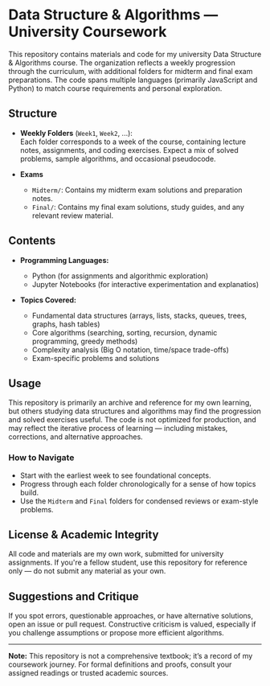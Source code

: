 # Data Structure & Algorithms — University Coursework

This repository contains materials and code for my university Data Structure & Algorithms course. The organization reflects a weekly progression through the curriculum, with additional folders for midterm and final exam preparations. The code spans multiple languages (primarily JavaScript and Python) to match course requirements and personal exploration.

## Structure

- **Weekly Folders** (`Week1`, `Week2`, ...):  
  Each folder corresponds to a week of the course, containing lecture notes, assignments, and coding exercises. Expect a mix of solved problems, sample algorithms, and occasional pseudocode.

- **Exams**  
  - `Midterm/`: Contains my midterm exam solutions and preparation notes.
  - `Final/`: Contains my final exam solutions, study guides, and any relevant review material.

## Contents

- **Programming Languages:** 
  - Python (for assignments and algorithmic exploration)
  - Jupyter Notebooks (for interactive experimentation and explanatios)

- **Topics Covered:**  
  - Fundamental data structures (arrays, lists, stacks, queues, trees, graphs, hash tables)
  - Core algorithms (searching, sorting, recursion, dynamic programming, greedy methods)
  - Complexity analysis (Big O notation, time/space trade-offs)
  - Exam-specific problems and solutions

## Usage

This repository is primarily an archive and reference for my own learning, but others studying data structures and algorithms may find the progression and solved exercises useful. The code is not optimized for production, and may reflect the iterative process of learning — including mistakes, corrections, and alternative approaches.

### How to Navigate

- Start with the earliest week to see foundational concepts.
- Progress through each folder chronologically for a sense of how topics build.
- Use the `Midterm` and `Final` folders for condensed reviews or exam-style problems.

## License & Academic Integrity

All code and materials are my own work, submitted for university assignments. If you're a fellow student, use this repository for reference only — do not submit any material as your own.

## Suggestions and Critique

If you spot errors, questionable approaches, or have alternative solutions, open an issue or pull request. Constructive criticism is valued, especially if you challenge assumptions or propose more efficient algorithms.

---

**Note:** This repository is not a comprehensive textbook; it’s a record of my coursework journey. For formal definitions and proofs, consult your assigned readings or trusted academic sources.
